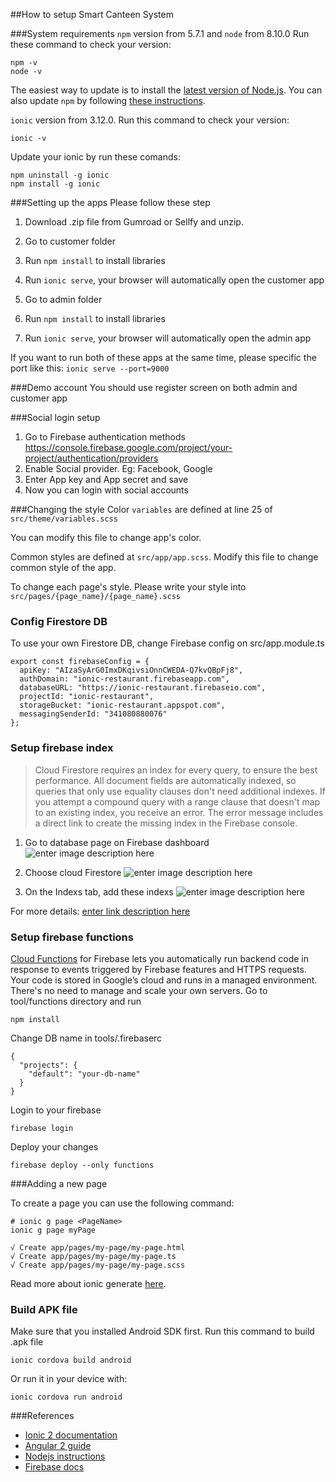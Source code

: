 ##How to setup Smart Canteen System

###System requirements
 `npm` version from 5.7.1 and `node` from 8.10.0
Run these command to check your version:
```
npm -v
node -v
```
The easiest way to update is to install the [latest version of Node.js](https://nodejs.org/en/).
You can also update `npm` by following [these instructions](https://docs.npmjs.com/getting-started/installing-node#updating-npm). 


`ionic` version from 3.12.0. Run this command to check your version:
```
ionic -v
```
Update your ionic by run these comands:
```
npm uninstall -g ionic
npm install -g ionic
```


###Setting up the apps
Please follow these step

1. Download .zip file from Gumroad or Sellfy and unzip.

2. Go to customer folder  

3. Run ```npm install``` to install libraries

4. Run ```ionic serve```, your browser will automatically open the customer app

5. Go to admin folder  

6. Run ```npm install``` to install libraries

7. Run ```ionic serve```, your browser will automatically open the admin app

If you want to run both of these apps at the same time, please specific the port like this:
```ionic serve --port=9000```

###Demo account
You should use register screen on both admin and customer app

###Social login setup
1. Go to Firebase authentication methods https://console.firebase.google.com/project/your-project/authentication/providers
2. Enable Social provider. Eg: Facebook, Google
3. Enter App key and App secret and save
4. Now you can login with social accounts

###Changing the style
Color `variables` are defined at line 25 of `src/theme/variables.scss`

You can modify this file to change app's color. 

Common styles are defined at `src/app/app.scss`. Modify this file to change common style of the app.

To change each page's style. Please write your style into `src/pages/{page_name}/{page_name}.scss`

### Config Firestore DB 
To use your own Firestore DB, change Firebase config on src/app.module.ts

```
export const firebaseConfig = {
  apiKey: "AIzaSyArG0ImxDKqivsiOnnCWEDA-Q7kvQBpFj8",
  authDomain: "ionic-restaurant.firebaseapp.com",
  databaseURL: "https://ionic-restaurant.firebaseio.com",
  projectId: "ionic-restaurant",
  storageBucket: "ionic-restaurant.appspot.com",
  messagingSenderId: "341080880076"
};
```
### Setup firebase index

> Cloud Firestore requires an index for every query, to ensure the best performance. All document fields are automatically indexed, so queries that only use equality clauses don't need additional indexes. If you attempt a compound query with a range clause that doesn't map to an existing index, you receive an error. The error message includes a direct link to create the missing index in the Firebase console.
1. Go to database page on Firebase dashboard
![enter image description here](https://i.imgur.com/CSUabvt.png)

2. Choose cloud Firestore
![enter image description here](https://i.imgur.com/BCRwpv9.png)

3. On the Indexs tab, add these indexs
![enter image description here](https://i.imgur.com/ov6ltC5.png)

For more details: [enter link description here](https://firebase.google.com/docs/firestore/query-data/indexing)

### Setup firebase functions
[Cloud Functions](https://firebase.google.com/docs/functions/) for Firebase lets you automatically run backend code in response to events triggered by Firebase features and HTTPS requests. Your code is stored in Google’s cloud and runs in a managed environment. There's no need to manage and scale your own servers.
Go to tool/functions directory and run
```
npm install
```

Change DB name in tools/.firebaserc

```
{
  "projects": {
    "default": "your-db-name"
  }
}

```

Login to your firebase

```
firebase login
```

Deploy your changes
```
firebase deploy --only functions
```

###Adding a new page

To create a page you can use the following command:
```
# ionic g page <PageName>
ionic g page myPage

√ Create app/pages/my-page/my-page.html
√ Create app/pages/my-page/my-page.ts
√ Create app/pages/my-page/my-page.scss
```
Read more about ionic generate [here](https://ionicframework.com/docs/v2/cli/generate/).

### Build APK file
Make sure that you installed Android SDK first.
Run this command to build .apk file
```
ionic cordova build android
```
Or run it in your device with:
```
ionic cordova run android
```

###References

 - [Ionic 2 documentation](https://ionicframework.com/docs/v2/)
 - [Angular 2 guide](https://angular.io/docs/ts/latest/guide/)
 - [Nodejs instructions](https://docs.npmjs.com/getting-started/installing-node#updating-npm)
 - [Firebase docs](https://firebase.google.com/docs/web/setup)
